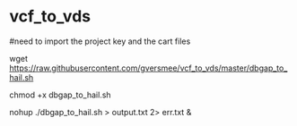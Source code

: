 # vcf_to_vds

#need to import the project key and the cart files

wget https://raw.githubusercontent.com/gversmee/vcf_to_vds/master/dbgap_to_hail.sh

chmod +x dbgap_to_hail.sh

nohup ./dbgap_to_hail.sh > output.txt 2> err.txt &
